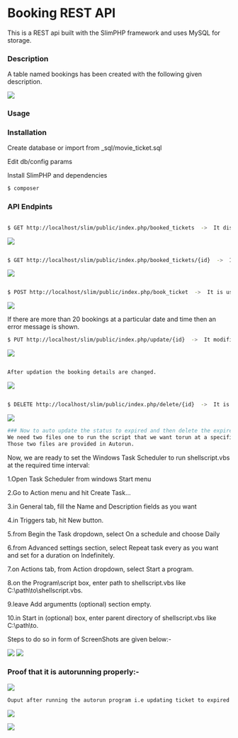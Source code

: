 # Booking REST API

This is a REST api built with the SlimPHP framework and uses MySQL for storage.

### Description

A table named bookings has been created with the following given description.

![](ScreenShots/TableDescription.png)


### Usage
### Installation

Create database or import from _sql/movie_ticket.sql

Edit db/config params

Install SlimPHP and dependencies

```sh
$ composer
```
### API Endpints
```sh

$ GET http://localhost/slim/public/index.php/booked_tickets  ->  It displays a list of all the bookings made along with user details.
```

![](ScreenShots/GetRequest.png)

```sh

$ GET http://localhost/slim/public/index.php/booked_tickets/{id}  ->  It displays the details of booking of that specific id.
```
![](ScreenShots/GetDetailsByID.png)


```sh

$ POST http://localhost/slim/public/index.php/book_ticket  ->  It is used to make a new booking which takes care that there are no more than 20 bookings on any date and time. The input parameters required are "name","phone","email","datentime" and "gender".
```


![](ScreenShots/Add_booking.png)


If there are more than 20 bookings at a particular date and time then an error message is shown.


[](ScreenShots/Error_booking.png)




```sh
$ PUT http://localhost/slim/public/index.php/update/{id}  ->  It modifies the booking datentime of column and again takes care of the condition that there are no more than 20 bookings at that date and time. The input parameter required is "datentime".
```
![](ScreenShots/Update.png)
```sh

After updation the booking details are changed.
```
![](ScreenShots/GetAfterUpdate.png)

```sh

$ DELETE http://localhost/slim/public/index.php/delete/{id}  ->  It is used to delete the ticket with that specific id.
```

![](ScreenShots/Delete.png)


```sh
### Now to auto update the status to expired and then delete the expired tickets we will need Cron Job.
We need two files one to run the script that we want torun at a specific time interval and the other to give the location.
Those two files are provided in Autorun.
```

Now, we are ready to set the Windows Task Scheduler to run shellscript.vbs at the required time interval:

1.Open Task Scheduler from windows Start menu

2.Go to Action menu and hit Create Task...

3.in General tab, fill the Name and Description fields as you want

4.in Triggers tab, hit New button.

5.from Begin the Task dropdown, select On a schedule and choose Daily

6.from Advanced settings section, select Repeat task every as you want and set for a duration on Indefinitely.

7.on Actions tab, from Action dropdown, select Start a program.

8.on the Program\script box, enter path to shellscript.vbs like C:\path\to\shellscript.vbs.

9.leave Add argumentts (optional) section empty.

10.in Start in (optional) box, enter parent directory of shellscript.vbs like C:\path\to\.

Steps to do so in form of ScreenShots are given below:-


![](ScreenShots/AutorunSetting1.png)
![](ScreenShots/AutorunSetting2.png)


### Proof that it is autorunning properly:-


![](ScreenShots/AutorunSetting3.png)

```sh
Ouput after running the autorun program i.e updating ticket to expired and then deleting it.
```
![](ScreenShots/Output1.png)

![](ScreenShots/Output2.png)


